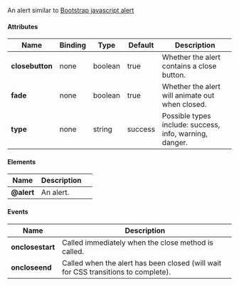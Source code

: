 An alert similar to [Bootstrap javascript alert](http://getbootstrap.com/javascript/#alerts) 

#### Attributes ####
| Name | Binding | Type | Default | Description |
| ---- | ------- | ---- | ------- | ----------- |
| **closebutton** | none | boolean | true | Whether the alert contains a close button. |
| **fade** | none | boolean | true | Whether the alert will  animate out when closed. |
| **type** | none | string | success | Possible types include: success, info, warning, danger. |

#### Elements ####
| Name | Description |  |
| ---- | ----------- | - |
| **@alert** | An alert. | |

#### Events ####
| Name | Description |
| ---- | ----------- |
| **onclosestart** | Called immediately when the close method is called. |
| **oncloseend** | Called when the alert has been closed (will wait for CSS transitions to complete). |

